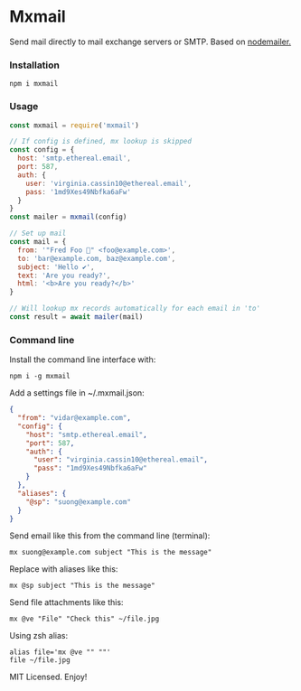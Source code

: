 # Mxmail

Send mail directly to mail exchange servers or SMTP. Based on [nodemailer.](https://github.com/nodemailer/nodemailer)

### Installation

```
npm i mxmail
```

### Usage

```js
const mxmail = require('mxmail')

// If config is defined, mx lookup is skipped
const config = {
  host: 'smtp.ethereal.email',
  port: 587,
  auth: {
    user: 'virginia.cassin10@ethereal.email',
    pass: '1md9Xes49Nbfka6aFw'
  }
}
const mailer = mxmail(config)

// Set up mail
const mail = {
  from: '"Fred Foo 👻" <foo@example.com>',
  to: 'bar@example.com, baz@example.com',
  subject: 'Hello ✔',
  text: 'Are you ready?',
  html: '<b>Are you ready?</b>'
}

// Will lookup mx records automatically for each email in 'to'
const result = await mailer(mail)
```

### Command line

Install the command line interface with:
```
npm i -g mxmail
```

Add a settings file in ~/.mxmail.json:
```json
{
  "from": "vidar@example.com",
  "config": {
    "host": "smtp.ethereal.email",
    "port": 587,
    "auth": {
      "user": "virginia.cassin10@ethereal.email",
      "pass": "1md9Xes49Nbfka6aFw"
    }
  },
  "aliases": {
    "@sp": "suong@example.com"
  }
}
```

Send email like this from the command line (terminal):
```
mx suong@example.com subject "This is the message"
```

Replace with aliases like this:
```
mx @sp subject "This is the message"
```

Send file attachments like this:
```
mx @ve "File" "Check this" ~/file.jpg
```

Using zsh alias:
```
alias file='mx @ve "" ""'
file ~/file.jpg
```

MIT Licensed. Enjoy!

